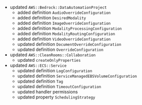 - updated `AWS::Bedrock::DataAutomationProject`
  - added definition `AudioOverrideConfiguration`
  - added definition `DesiredModality`
  - added definition `ImageOverrideConfiguration`
  - added definition `ModalityProcessingConfiguration`
  - added definition `ModalityRoutingConfiguration`
  - added definition `VideoOverrideConfiguration`
  - updated definition `DocumentOverrideConfiguration`
  - updated definition `OverrideConfiguration`
- updated `AWS::CleanRooms::Collaboration`
  - updated `createOnlyProperties`
- updated `AWS::ECS::Service`
  - updated definition `LogConfiguration`
  - updated definition `ServiceManagedEBSVolumeConfiguration`
  - updated definition `Tag`
  - updated definition `TimeoutConfiguration`
  - updated handler permissions
  - updated property `SchedulingStrategy`
